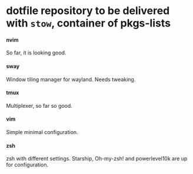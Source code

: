 # dotfile repository to be delivered with `stow`, container of pkgs-lists

#### nvim
So far, it is looking good.

#### sway
Window tiling manager for wayland. Needs tweaking.

#### tmux
Multiplexer, so far so good.

#### vim
Simple minimal configuration.

#### zsh
zsh with different settings. Starship, Oh-my-zsh! and powerlevel10k are up for configuration.
